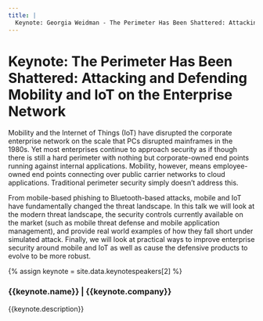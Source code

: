 ```yaml
---
title: |
  Keynote: Georgia Weidman - The Perimeter Has Been Shattered: Attacking and Defending Mobility and IoT on the Enterprise Network
---
```

# Keynote: The Perimeter Has Been Shattered: Attacking and Defending Mobility and IoT on the Enterprise Network

Mobility and the Internet of Things (IoT) have disrupted the corporate enterprise network on the scale that PCs disrupted mainframes in the 1980s.  Yet most enterprises continue to approach security as if though there is still a hard perimeter with nothing but corporate-owned end points running against internal applications. Mobility, however, means employee-owned end points connecting over public carrier networks to cloud applications.  Traditional perimeter security simply doesn’t address this.

From mobile-based phishing to Bluetooth-based attacks, mobile and IoT have fundamentally changed the threat landscape. In this talk we will look at the modern threat landscape, the security controls currently available on the market (such as mobile threat defense and mobile application management), and provide real world examples of how they fall short under simulated attack. Finally, we will look at practical ways to improve enterprise security around mobile and IoT as well as cause the defensive products to evolve to be more robust.   

{% assign keynote = site.data.keynotespeakers[2] %}
<aside class="keynote">
	<div class="image" style="background-image: url(/assets/images/keynotes/{{keynote.image}});{{keynote.style}}; background-position: left center; background-size: 140%"></div>
	<div>
		<h3>{{keynote.name}} | {{keynote.company}}</h3>
		{{keynote.description}}
	</div>
</aside>